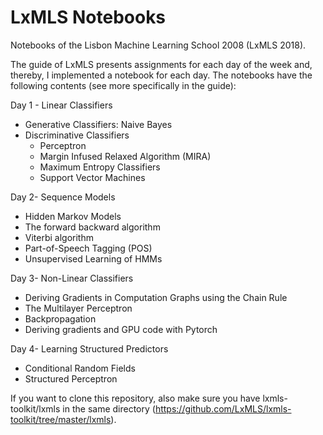 # LxMLS Notebooks

Notebooks of the Lisbon Machine Learning School 2008 (LxMLS 2018).

The guide of LxMLS presents assignments for each day of the week and, thereby, I implemented a notebook for each day. The notebooks have the following contents (see more specifically in the guide):

Day 1 - Linear Classifiers 
  * Generative Classifiers: Naive Bayes
  * Discriminative Classifiers
    * Perceptron
    * Margin Infused Relaxed Algorithm (MIRA) 
    * Maximum Entropy Classifiers 
    * Support Vector Machines

Day 2- Sequence Models
 *  Hidden Markov Models 
 * The forward backward algorithm 
 * Viterbi algorithm 
 * Part-of-Speech Tagging (POS) 
 * Unsupervised Learning of HMMs 

Day 3- Non-Linear Classifiers
 * Deriving Gradients in Computation Graphs using the Chain Rule 
 * The Multilayer Perceptron
 * Backpropagation 
 * Deriving gradients and GPU code with Pytorch

Day 4- Learning Structured Predictors 
 * Conditional Random Fields
 * Structured Perceptron 
 

If you want to clone this repository, also make sure you have lxmls-toolkit/lxmls in the same directory (https://github.com/LxMLS/lxmls-toolkit/tree/master/lxmls).
